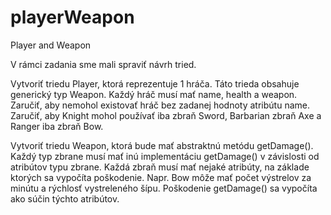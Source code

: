 # playerWeapon
Player and Weapon

V rámci zadania sme mali spraviť návrh tried.

Vytvoriť triedu Player, ktorá reprezentuje 1 hráča. Táto trieda obsahuje generický typ Weapon.  Každý hráč musí mať name, health a weapon. Zaručiť, aby nemohol existovať hráč bez zadanej hodnoty atribútu name. Zaručiť, aby Knight mohol používať iba zbraň Sword, Barbarian zbraň Axe a Ranger iba zbraň Bow.

Vytvoriť triedu Weapon, ktorá bude mať abstraktnú metódu getDamage(). Každý typ zbrane musí mať inú implementáciu getDamage() v závislosti od atribútov typu zbrane. Každá zbraň musí mať nejaké atribúty, na základe ktorých sa vypočíta poškodenie. Napr. Bow môže mať počet výstrelov za minútu a rýchlosť vystreleného šípu. Poškodenie getDamage() sa vypočíta ako súčin týchto atribútov.
